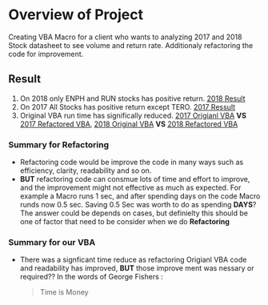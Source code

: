 # Overview of Project
Creating VBA Macro for a client who wants to analyzing 2017 and 2018 Stock datasheet to see volume and return rate. Additionaly refactoring the code for improvement.

## Result
1. On 2018 only ENPH and RUN stocks has positive return. [2018 Result](https://github.com/jamesmoonusa/Challenge_2/blob/main/VBA_Challenge_2018.PNG)
2. On 2017 All Stocks has positive return except TERO. [2017 Ressult](https://github.com/jamesmoonusa/Challenge_2/blob/main/VBA_Challenge_2017.PNG)
3. Original VBA run time has significally reduced. [2017 Origianl VBA](https://github.com/jamesmoonusa/Challenge_2/blob/main/VBA_2017_Original.PNG) **VS** [2017 Refactored VBA](https://github.com/jamesmoonusa/Challenge_2/blob/main/VBA_Challenge_2017.PNG), [2018 Original VBA](https://github.com/jamesmoonusa/Challenge_2/blob/main/VBA_2018_Original.PNG) **VS** [2018 Refactored VBA](https://github.com/jamesmoonusa/Challenge_2/blob/main/VBA_Challenge_2018.PNG)
### Summary for Refactoring
- Refactoring code would be improve the code in many ways such as efficiency, clarity, readability and so on. 
- **BUT** refactoring code can consmue lots of time and effort to improve, and the improvement might not effective as much as expected. For example a Macro runs 1 sec, and after spending days on the code Macro runds now 0.5 sec. Saving 0.5 Sec was worth to do as spending **DAYS**? The answer could be depends on cases, but definielty this should be one of factor that need to be consider when we do **Refactoring**

### Summary for our VBA
- There was a signficant time reduce as refactoring Origianl VBA code and readability has improved, **BUT** those improve ment was nessary or required?? 
  In the words of George Fishers :
  > Time is Money
